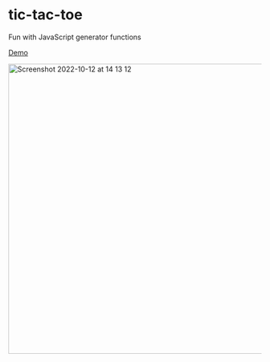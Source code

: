 # tic-tac-toe
Fun with JavaScript generator functions

[Demo](https://tic-tac-toe-theta-lovat.vercel.app/) 

<img width="578" alt="Screenshot 2022-10-12 at 14 13 12" src="https://user-images.githubusercontent.com/11061511/195328777-d4cc9ee7-6e55-40e2-bbc8-15c58b2c5600.png">
